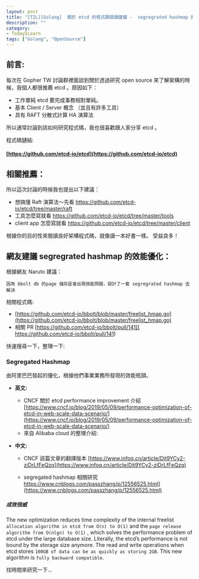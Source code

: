 ```yaml
---
layout: post
title: "[TIL][Golang]  關於 etcd 的程式碼閱讀建議 -  segregrated hashmap 效能優化"
description: ""
category: 
- TodayILearn
tags: ["Golang", "OpenSource"]
---
```




## 前言:

每次在 Gopher TW 討論群裡面談到關於透過研究 open source 來了解架構的時候，我個人都很推薦 etcd 。原因如下：

- 工作單純 etcd 要完成事務相對單純。
- 基本 Client / Server 概念 （並且有許多工具）
- 具有 RAFT 分散式計算 HA 演算法

所以通常討論到該如何研究程式碼，我也很喜歡跟人家分享 etcd 。

程式碼鏈結: 

#### [https://github.com/etcd-io/etcd](https://github.com/etcd-io/etcd)



## 相關推薦：

所以這次討論的時候我也提出以下建議：

- 想搞懂 Raft 演算法～先看 https://github.com/etcd-io/etcd/tree/master/raft
- 工具怎麼寫就看 https://github.com/etcd-io/etcd/tree/master/tools
- client app 怎麼寫就看 https://github.com/etcd-io/etcd/tree/master/client

根據你的目的性來閱讀良好架構程式碼，就像讀一本好書一樣。 受益良多！



## 網友建議 segregrated hashmap 的效能優化：

根據網友 Naruto 建議：

`因為 bbolt db 的page 儲存區會出現效能問題，設計了一套 segregrated hashmap 去解決`

相關程式碼: 

- [https://github.com/etcd-io/bbolt/blob/master/freelist_hmap.go](https://github.com/etcd-io/bbolt/blob/master/freelist_hmap.go) 
- 相關 PR [https://github.com/etcd-io/bbolt/pull/141]( https://github.com/etcd-io/bbolt/pull/141)

快速搜尋一下，整理一下:

### Segregated Hashmap

由阿里巴巴發起的優化，根據他們事業業務所發現的效能瓶頸。

- **英文:** 

  - CNCF 關於 etcd performance improvement 介紹 [https://www.cncf.io/blog/2019/05/09/performance-optimization-of-etcd-in-web-scale-data-scenario/](https://www.cncf.io/blog/2019/05/09/performance-optimization-of-etcd-in-web-scale-data-scenario/)
  - 來自 Alibaba cloud 的整理介紹:

- **中文:**

  - CNCF 該篇文章的翻譯版本  [https://www.infoq.cn/article/Dit9YCy2-ziDrLfFeQzq](https://www.infoq.cn/article/Dit9YCy2-ziDrLfFeQzq)

  - segregated hashmap 相關研究 https://www.cnblogs.com/passzhang/p/12556525.html](https://www.cnblogs.com/passzhang/p/12556525.html)

##### 成效很威

The new optimization reduces time complexity of the internal freelist `allocation algorithm in etcd from O(n) to O(1)` and the `page release algorithm from O(nlgn) to O(1)` , which solves the performance problem of etcd under the large database size. Literally, the etcd’s performance is not bound by the storage size anymore. The read and write operations when etcd stores `100GB of data can be as quickly as storing 2GB`.  This new algorithm is `fully backward compatible`.



找時間來研究一下...

